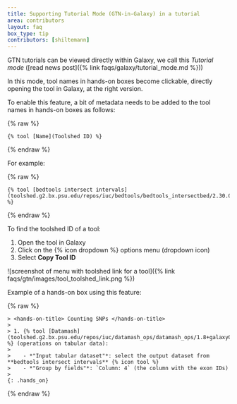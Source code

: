 ```yaml
---
title: Supporting Tutorial Mode (GTN-in-Galaxy) in a tutorial
area: contributors
layout: faq
box_type: tip
contributors: [shiltemann]
---
```


GTN tutorials can be viewed directly within Galaxy, we call this *Tutorial mode* ([read news post]({% link faqs/galaxy/tutorial_mode.md %}))

In this mode, tool names in hands-on boxes become clickable, directly opening the tool in Galaxy, at the right version.

To enable this feature, a bit of metadata needs to be added to the tool names in hands-on boxes as follows:

{% raw %}
```
{% tool [Name](Toolshed ID) %}
```
{% endraw %}

For example:

{% raw %}
```
{% tool [bedtools intersect intervals](toolshed.g2.bx.psu.edu/repos/iuc/bedtools/bedtools_intersectbed/2.30.0+galaxy1) %}
```
{% endraw %}

To find the toolshed ID of a tool:

1. Open the tool in Galaxy
2. Click on the {% icon dropdown %} options menu (dropdown icon)
3. Select **Copy Tool ID**

  ![screenshot of menu with toolshed link for a tool]({% link faqs/gtn/images/tool_toolshed_link.png %})

Example of a hands-on box using this feature:

{% raw %}
```
> <hands-on-title> Counting SNPs </hands-on-title>
>
> 1. {% tool [Datamash](toolshed.g2.bx.psu.edu/repos/iuc/datamash_ops/datamash_ops/1.8+galaxy0) %} (operations on tabular data):
>
>    - *"Input tabular dataset"*: select the output dataset from **bedtools intersect intervals** {% icon tool %}
>    - *"Group by fields"*: `Column: 4` (the column with the exon IDs)
>
{: .hands_on}
```
{% endraw %}
